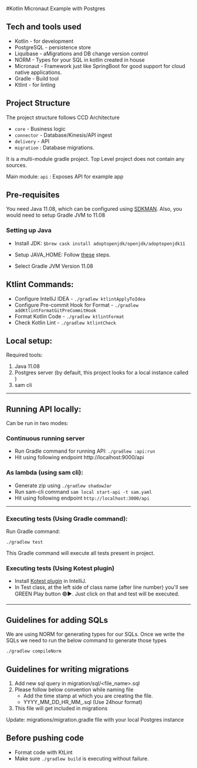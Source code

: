 #Kotlin Micronaut Example with Postgres

## Tech and tools used
- Kotlin - for development
- PostgreSQL - persistence store
- Liquibase - aMigrations and DB change version control
- NORM - Types for your SQL in kotlin created in house 
- Micronaut - Framework just like SpringBoot for good support for cloud native applications.
- Gradle - Build tool
- Ktlint - for linting

## Project Structure
The project structure follows CCD Architecture
- `core` - Business logic
- `connector` - Database/Kinesis/API ingest
- `delivery` - API
- `migration` : Database migrations.

It is a multi-module gradle project. Top Level project does not contain any sources. 

Main module: `api` : Exposes API for example app

## Pre-requisites
You need Java 11.08, which can be configured using [SDKMAN](https://sdkman.io/).
Also, you would need to setup Gradle JVM to 11.08

### Setting up Java

- Install JDK:
  `$brew cask install adoptopenjdk/openjdk/adoptopenjdk11`

- Setup JAVA_HOME: Follow [these](https://www.appsdeveloperblog.com/how-to-set-java_home-on-mac/) steps.
- Select Gradle JVM Version 11.08

## Ktlint Commands:

- Configure IntelliJ IDEA - `./gradlew ktlintApplyToIdea`
- Configure Pre-commit Hook for Format - `./gradlew addKtlintFormatGitPreCommitHook`
- Format Kotlin Code - `./gradlew ktlintFormat`
- Check Kotlin Lint - `./gradlew ktlintCheck`

## Local setup:
Required tools:
1. Java 11.08
2. Postgres server (by default, this project looks for a local instance called )
3. sam cli

---

## Running API locally:
Can be run in two modes:

### Continuous running server
- Run Gradle command for running API:
    `./gradlew :api:run`
- Hit using following endpoint http://localhost:9000/api

### As lambda (using sam cli):

- Generate zip using `./gradlew shadowJar`
- Run sam-cli command `sam local start-api -t sam.yaml`
- Hit using following endpoint `http://localhost:3000/api`
  
---    

### Executing tests (Using Gradle command):
Run Gradle command: 
```
./gradlew test
``` 
This Gradle command will execute all tests present in project.

### Executing tests (Using Kotest plugin)
- Install [Kotest plugin](https://plugins.jetbrains.com/plugin/14080-kotest) in IntelliJ.
- In Test class, at the left side of class name (after line number) you'll see GREEN Play button 🟢▶️. Just click on that and test will be executed.

---

## Guidelines for adding SQLs
We are using NORM for generating types for our SQLs. Once we write the SQLs we need to run the below command to generate those types

```
./gradlew compileNorm
```

## Guidelines for writing migrations
1. Add new sql query in migration/sql/<file_name>.sql
2. Please follow below convention while naming file
    - Add the time stamp at which you are creating the file.
    - YYYY_MM_DD_HR_MM_<description of query>.sql (Use 24hour format)
3. This file will get included in migrations

Update: migrations/migration.gradle file with your local Postgres instance

## Before pushing code
- Format code with KtLint
- Make sure `./gradlew build` is executing without failure.
